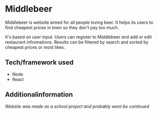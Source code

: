 # Middlebeer

Middlebeer is website aimed for all people loving beer. It helps its users to find cheapest prices in town so they don't pay too much.

It's based on user input. Users can register to Middlebeer and add or edit restaurant infromations. Results can be filtered by search and sorted by cheapest prices or most likes.


## Tech/framework used

* Node
* React

## Additionalinformation

_Website was made as a school project and probably wont be continued_
